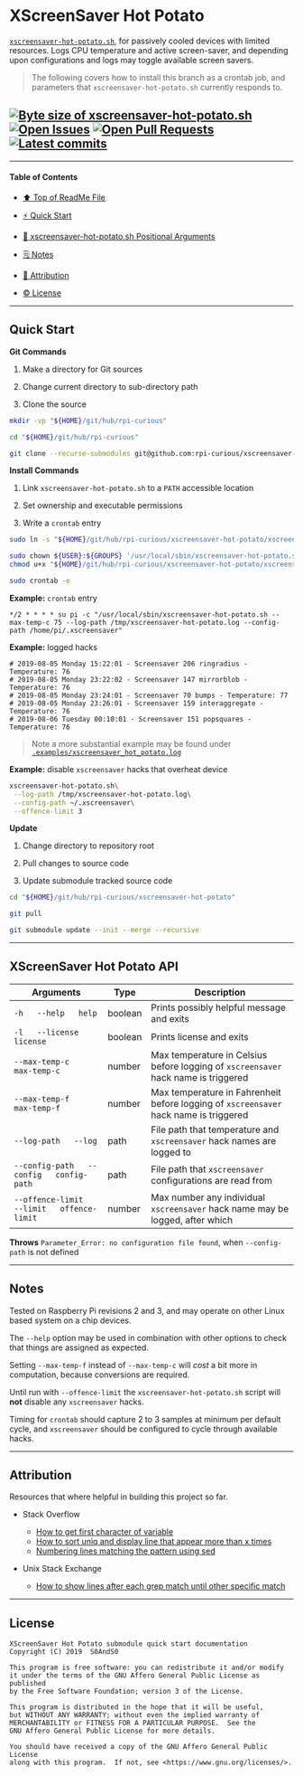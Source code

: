 # XScreenSaver Hot Potato
[heading__title]:
  #xscreensaver-hot-potato
  "&#x2B06; Top of this page"


[`xscreensaver-hot-potato.sh`][xscreensaver_hot_potato__master__source_code], for passively cooled devices with limited resources. Logs CPU temperature and active screen-saver, and depending upon configurations and logs may toggle available screen savers.


> The following covers how to install this branch as a crontab job, and parameters that `xscreensaver-hot-potato.sh` currently responds to.


## [![Byte size of xscreensaver-hot-potato.sh][badge__master__xscreensaver_hot_potato__source_code]][xscreensaver_hot_potato__master__source_code] [![Open Issues][badge__issues__xscreensaver_hot_potato]][issues__xscreensaver_hot_potato] [![Open Pull Requests][badge__pull_requests__xscreensaver_hot_potato]][pull_requests__xscreensaver_hot_potato] [![Latest commits][badge__commits__xscreensaver_hot_potato__master]][commits__xscreensaver_hot_potato__master]



------


#### Table of Contents


- [&#x2B06; Top of ReadMe File][heading__title]

- [:zap: Quick Start][heading__quick_start]

- [:scroll: xscreensaver-hot-potato.sh Positional Arguments][heading__api]

- [&#x1F5D2; Notes][notes]

- [:card_index: Attribution][heading__attribution]

- [:copyright: License][heading__license]


------


## Quick Start
[heading__quick_start]:
  #quick-start
  "&#9889; ...well as quick as it may get with things like this"


**Git Commands**


1. Make a directory for Git sources

2. Change current directory to sub-directory path

3. Clone the source


```Bash
mkdir -vp "${HOME}/git/hub/rpi-curious"

cd "${HOME}/git/hub/rpi-curious"

git clone --recurse-submodules git@github.com:rpi-curious/xscreensaver-hot-potato.git
```


**Install Commands**


1. Link `xscreensaver-hot-potato.sh` to a `PATH` accessible location

2. Set ownership and executable permissions

3. Write a `crontab` entry


```Bash
sudo ln -s "${HOME}/git/hub/rpi-curious/xscreensaver-hot-potato/xscreensaver-hot-potato.sh" '/usr/local/sbin/'

sudo chown ${USER}:${GROUPS} '/usr/local/sbin/xscreensaver-hot-potato.sh'
chmod u+x "${HOME}/git/hub/rpi-curious/xscreensaver-hot-potato/xscreensaver-hot-potato.sh"

sudo crontab -e
```


**Example:** `crontab` entry


```crontab
*/2 * * * * su pi -c "/usr/local/sbin/xscreensaver-hot-potato.sh --max-temp-c 75 --log-path /tmp/xscreensaver-hot-potato.log --config-path /home/pi/.xscreensaver"
```


**Example:** logged hacks


```
# 2019-08-05 Monday 15:22:01 - Screensaver 206 ringradius - Temperature: 76
# 2019-08-05 Monday 23:22:02 - Screensaver 147 mirrorblob - Temperature: 76
# 2019-08-05 Monday 23:24:01 - Screensaver 70 bumps - Temperature: 77
# 2019-08-05 Monday 23:26:01 - Screensaver 159 interaggregate - Temperature: 76
# 2019-08-06 Tuesday 00:10:01 - Screensaver 151 popsquares - Temperature: 76
```

> Note a more substantial example may be found under [`.examples/xscreensaver_hot_potato.log`][xscreensaver_hot_potato__examples__log]


**Example:** disable `xscreensaver` hacks that overheat device


```Bash
xscreensaver-hot-potato.sh\
 --log-path /tmp/xscreensaver-hot-potato.log\
 --config-path ~/.xscreensaver\
 --offence-limit 3
```


**Update**


1. Change directory to repository root

2. Pull changes to source code

3. Update submodule tracked source code


```Bash
cd "${HOME}/git/hub/rpi-curious/xscreensaver-hot-potato"

git pull

git submodule update --init --merge --recursive
```

___


## XScreenSaver Hot Potato API
[heading__api]:
  #xscreensaver-hot-potato-api
  "&#x1F4DC; The incantations that xscreensaver-hot-potato.sh script understands"


| Arguments | Type | Description |
|---|---|---|
| `-h   --help   help`                        | boolean | Prints possibly helpful message and exits |
| `-l   --license   license`                  | boolean | Prints license and exits |
| `--max-temp-c   max-temp-c`                 | number  | Max temperature in Celsius before logging of `xscreensaver` hack name is triggered |
| `--max-temp-f   max-temp-f`                 | number  | Max temperature in Fahrenheit before logging of `xscreensaver` hack name is triggered |
| `--log-path   --log`                        | path    | File path that temperature and `xscreensaver` hack names are logged to |
| `--config-path   --config   config-path`    | path    | File path that `xscreensaver` configurations are read from |
| `--offence-limit   --limit   offence-limit` | number  | Max number any individual `xscreensaver` hack name may be logged, after which |



**Throws** `Parameter_Error: no configuration file found`, when `--config-path` is not defined


___


## Notes
[notes]:
  #notes
  "&#x1F5D2; Additional notes and links that may be worth clicking in the future"


Tested on Raspberry Pi revisions 2 and 3, and may operate on other Linux based system on a chip devices.


The `--help` option may be used in combination with other options to check that things are assigned as expected.


Setting `--max-temp-f` instead of `--max-temp-c` will _cost_ a bit more in computation, because conversions are required.


Until run with `--offence-limit` the `xscreensaver-hot-potato.sh` script will **not** disable any `xscreensaver` hacks.


Timing for `crontab` should capture 2 to 3 samples at minimum per default cycle, and `xscreensaver` should be configured to cycle through available hacks.


___


## Attribution
[heading__attribution]:
  #attribution
  "&#x1F4C7; Resources that where helpful in building this project so far."


Resources that where helpful in building this project so far.


- Stack Overflow

  - [How to get first character of variable](https://stackoverflow.com/questions/17723790/)
  - [How to sort uniq and display line that appear more than x times](https://stackoverflow.com/questions/20147878/)
  - [Numbering lines matching the pattern using sed](https://stackoverflow.com/questions/10577256/)

- Unix Stack Exchange

  - [How to show lines after each grep match until other specific match](https://unix.stackexchange.com/questions/21076/)


___


## License
[heading__license]:
  #license
  "&#x00A9; Legal bits of Open Source software"


```
XScreenSaver Hot Potato submodule quick start documentation
Copyright (C) 2019  S0AndS0

This program is free software: you can redistribute it and/or modify
it under the terms of the GNU Affero General Public License as published
by the Free Software Foundation; version 3 of the License.

This program is distributed in the hope that it will be useful,
but WITHOUT ANY WARRANTY; without even the implied warranty of
MERCHANTABILITY or FITNESS FOR A PARTICULAR PURPOSE.  See the
GNU Affero General Public License for more details.

You should have received a copy of the GNU Affero General Public License
along with this program.  If not, see <https://www.gnu.org/licenses/>.
```



[badge__travis_ci__xscreensaver_hot_potato]:
  https://img.shields.io/travis/rpi-curious/xscreensaver-hot-potato/example.svg

[travis_ci__xscreensaver_hot_potato]:
  https://travis-ci.com/rpi-curious/xscreensaver-hot-potato
  "&#x1F6E0; Automated tests and build logs"


[badge__commits__xscreensaver_hot_potato__master]:
  https://img.shields.io/github/last-commit/rpi-curious/xscreensaver-hot-potato/master.svg

[commits__xscreensaver_hot_potato__master]:
  https://github.com/rpi-curious/xscreensaver-hot-potato/commits/master
  "&#x1F4DD; History of changes on this branch"


[xscreensaver_hot_potato__community]:
  https://github.com/rpi-curious/xscreensaver-hot-potato/community
  "&#x1F331; Dedicated to functioning code"


[xscreensaver_hot_potato__example_branch]:
  https://github.com/rpi-curious/xscreensaver-hot-potato/tree/example
  "If it lurches, it lives"


[badge__issues__xscreensaver_hot_potato]:
  https://img.shields.io/github/issues/rpi-curious/xscreensaver-hot-potato.svg

[issues__xscreensaver_hot_potato]:
  https://github.com/rpi-curious/xscreensaver-hot-potato/issues
  "&#x2622; Search for and _bump_ existing issues or open new issues for project maintainer to address."


[badge__pull_requests__xscreensaver_hot_potato]:
  https://img.shields.io/github/issues-pr/rpi-curious/xscreensaver-hot-potato.svg

[pull_requests__xscreensaver_hot_potato]:
  https://github.com/rpi-curious/xscreensaver-hot-potato/pulls
  "&#x1F3D7; Pull Request friendly, though please check the Community guidelines"


[badge__master__xscreensaver_hot_potato__source_code]:
  https://img.shields.io/github/languages/code-size/rpi-curious/xscreensaver-hot-potato

[xscreensaver_hot_potato__master__source_code]:
  https://github.com/rpi-curious/xscreensaver-hot-potato/blob/master/xscreensaver-hot-potato.sh
  "&#x2328; Project source code!"

[xscreensaver_hot_potato__examples__log]:
  https://github.com/rpi-curious/xscreensaver-hot-potato/blob/master/.examples/xscreensaver-hot-potato.log
